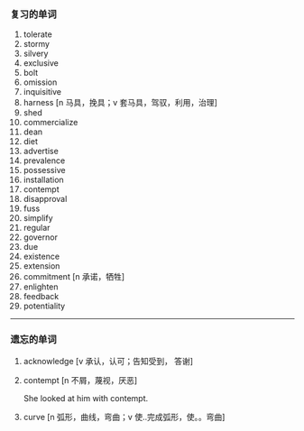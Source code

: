 ### 复习的单词

1. tolerate
2. stormy
3. silvery
4. exclusive
5. bolt
6. omission
7. inquisitive
8. harness [n 马具，挽具；v 套马具，驾驭，利用，治理]
9. shed
10. commercialize
11. dean
12. diet
13. advertise
14. prevalence
15. possessive
16. installation
17. contempt
18. disapproval
19. fuss
20. simplify
21. regular
22. governor
23. due
24. existence
25. extension
26. commitment [n 承诺，牺牲]
27. enlighten
28. feedback
29. potentiality

------



### 遗忘的单词

1. acknowledge [v 承认，认可；告知受到， 答谢]

2. contempt [n 不屑，蔑视，厌恶]

   She looked at him with contempt.

3. curve [n 弧形，曲线，弯曲；v 使..完成弧形，使。。弯曲]
